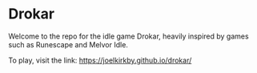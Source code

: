 # Drokar

Welcome to the repo for the idle game Drokar, heavily inspired by games such as Runescape and Melvor Idle.

To play, visit the link: 
https://joelkirkby.github.io/drokar/
